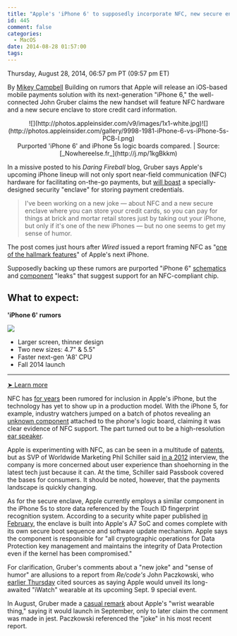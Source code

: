 ```yaml
---
title: "Apple's 'iPhone 6' to supposedly incorporate NFC, new secure enclave for mobile payments"
id: 445
comment: false
categories:
  - MacOS
date: 2014-08-28 01:57:00
tags:
---
```


<div readability="51">

 Thursday, August 28, 2014, 06:57 pm PT (09:57 pm ET) 

 By [Mikey Campbell](mailto:mikeycampbell@gmail.com)
<span>Building on rumors that Apple will release an iOS-based mobile payments solution with its next-generation "iPhone 6," the well-connected John Gruber claims the new handset will feature NFC hardware and a new secure enclave to store credit card information.

</span>

<div align="center">
<div>![](http://photos.appleinsider.com/v9/images/1x1-white.jpg)<noscript>![](http://photos.appleinsider.com/gallery/9998-1981-iPhone-6-vs-iPhone-5s-PCB-l.png)</noscript></div>Purported 'iPhone 6' and iPhone 5s logic boards compared. | Source: [_Nowhereelse.fr_](http://j.mp/1kgBkkm)</div>

In a missive posted to his _Daring Fireball_ blog, Gruber says Apple's upcoming iPhone lineup will not only sport near-field communication (NFC) hardware for facilitating on-the-go payments, but [will boast](http://daringfireball.net/linked/2014/08/28/september) a specially-designed security "enclave" for storing payment credentials. 

> I've been working on a new joke — about NFC and a new secure enclave where you can store your credit cards, so you can pay for things at brick and mortar retail stores just by taking out your iPhone, but only if it's one of the new iPhones — but no one seems to get my sense of humor.

 The post comes just hours after _Wired_ issued a report framing NFC as "[one of the hallmark features](http://appleinsider.com/articles/14/08/28/rumor-apple-to-enter-mobile-payment-space-with-nfc-enabled-iphone-6)" of Apple's next iPhone.

Supposedly backing up these rumors are purported "iPhone 6" [schematics](http://appleinsider.com/articles/14/08/18/rumor-a8-chip-in-apples-iphone-6-will-stick-to-1gb-of-ram) and [component](http://appleinsider.com/articles/14/07/26/alleged-iphone-6-logic-board-claimed-to-include-80211ac-wi-fi-nfc-chip) "leaks" that suggest support for an NFC-compliant chip.

<div readability="0">

## What to expect: 

**'iPhone 6' rumors**

[![](http://photos.appleinsider.com/iphone6infobox.jpg)](http://appleinsider.com/futures/iphone-6)

*   Larger screen, thinner design
*   Two new sizes: 4.7" &amp; 5.5"
*   Faster next-gen 'A8' CPU
*   Fall 2014 launch

* * *
[<span>➤ </span> Learn more](http://appleinsider.com/futures/iphone-6)</div>NFC has [for years](http://appleinsider.com/articles/12/09/12/last_minute_rumor_claims_apple_will_include_nfc_chip_in_iphone_5) been rumored for inclusion in Apple's iPhone, but the technology has yet to show up in a production model. With the iPhone 5, for example, industry watchers jumped on a batch of photos revealing an [unknown component](http://appleinsider.com/articles/12/08/27/rumor_nfc_chip_spotted_in_photos_of_purported_next_gen_iphone_front_assembly.html) attached to the phone's logic board, claiming it was clear evidence of NFC support. The part turned out to be a high-resolution [ear speaker](http://appleinsider.com/articles/12/09/06/new_pics_of_apples_iphone_5_mystery_part_reaffirm_no_nfc_chip). 

Apple is experimenting with NFC, as can be seen in a multitude of [patents](http://appleinsider.com/articles/13/05/16/apples-iphone-e-wallet-concept-would-suggest-payment-options-based-on-context), but as SVP of Worldwide Marketing Phil Schiller said [in a 2012](http://appleinsider.com/articles/12/09/12/apples_phil_schiller_leery_explains_lack_of_nfc_and_inductive_charging_in_iphone_5) interview, the company is more concerned about user experience than shoehorning in the latest tech just because it can. At the time, Schiller said Passbook covered the bases for consumers. It should be noted, however, that the payments landscape is quickly changing.

As for the secure enclave, Apple currently employs a similar component in the iPhone 5s to store data referenced by the Touch ID fingerprint recognition system. According to a security white paper published [in February](http://appleinsider.com/articles/14/02/26/apple-details-touch-id-and-secure-enclave-tech-in-new-security-white-paper), the enclave is built into Apple's A7 SoC and comes complete with its own secure boot sequence and software update mechanism. Apple says the component is responsible for "all cryptographic operations for Data Protection key management and maintains the integrity of Data Protection even if the kernel has been compromised."

For clarification, Gruber's comments about a "new joke" and "sense of humor" are allusions to a report from _Re/code's_ John Paczkowski, who [earlier Thursday](http://appleinsider.com/articles/14/08/28/apple-again-rumored-to-launch-iwatch-alongside-next-gen-iphones-on-sept-9) cited sources as saying Apple would unveil its long-awaited "iWatch" wearable at its upcoming Sept. 9 special event. 

In August, Gruber made a [casual remark](http://appleinsider.com/articles/14/08/08/gruber-apple-to-announce-iwatch-next-month) about Apple's "wrist wearable thing," saying it would launch in September, only to later claim the comment was made in jest. Paczkowski referenced the "joke" in his most recent report. 
</div>